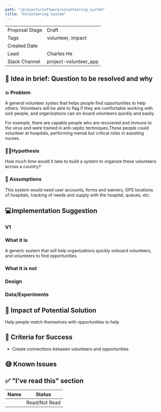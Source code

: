 ```yaml
---
path: "/projects/software/volunteering_system"
title: "Volunteering System"
---
```


| | |
|-|-|
| Proposal Stage | Draft     |
| Tags           | volunteer, impact     |
| Created Date   |      |
| Lead           | Charles He     |
| Slack Channel  | project-volunteer_app     |

## 📃 Idea in brief: Question to be resolved and why

### 💥 Problem

A general volunteer systes that helps people find opportunities to help others. Volunteers will be able to flag if they are comfortable working with sick people, and organizations can on-board volunteers quickly and easily.

For example, there are capable people who are recovered and immune to the virus and were trained in anti-septic techniques.These people could volunteer at hospitals, performing menial but critical roles in assisting nurses.


### 👨‍🔬Hypothesis

How much time would it take to build a system to organize these volunteers across a country?

### 🤔 Assumptions

This system would need user accounts, forms and waivers, GPS locations of hospitals, tracking of needs and supply with the hospital, queues, etc.

## 💻Implementation Suggestion

### V1

### What it is

A generic system that will help organizations quickly onboard volunteers, and volunteers to find opportunities.

### What it is not

### Design

### Data/Experiments

## 💪 Impact of Potential Solution

Help people match themselves with opportunities to help

## 🙌 Criteria for Success

* Create connections between volunteers and opportunities

## 😅 Known Issues

## ✅ "I've read this" section

| Name | Status |
|-|-|
|  |  Read/Not Read    |
